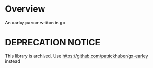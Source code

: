 # Overview

An earley parser written in go

# DEPRECATION NOTICE

This library is archived. Use https://github.com/patrickhuber/go-earley instead

